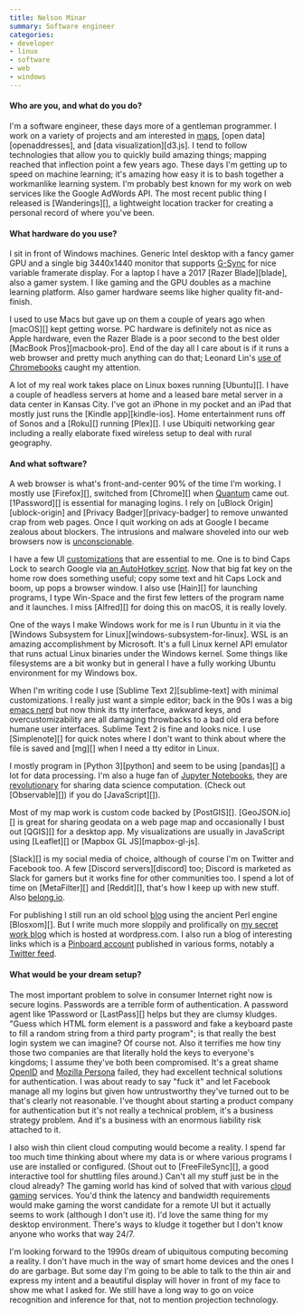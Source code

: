 ```yaml
---
title: Nelson Minar
summary: Software engineer
categories:
- developer
- linux
- software
- web
- windows
---
```


#### Who are you, and what do you do?

I'm a software engineer, these days more of a gentleman programmer. I work on a variety of projects and am interested in [maps](https://github.com/NelsonMinar/vector-river-map "Nelson's vector river map project on GitHub."), [open data][openaddresses], and [data visualization][d3.js]. I tend to follow technologies that allow you to quickly build amazing things; mapping reached that inflection point a few years ago. These days I'm getting up to speed on machine learning; it's amazing how easy it is to bash together a workmanlike learning system. I'm probably best known for my work on web services like the Google AdWords API. The most recent public thing I released is [Wanderings][], a lightweight location tracker for creating a personal record of where you've been.

#### What hardware do you use?

I sit in front of Windows machines. Generic Intel desktop with a fancy gamer GPU and a single big 3440x1440 monitor that supports [G-Sync](https://en.wikipedia.org/wiki/Nvidia_G-Sync "The Wikipedia entry for G-Sync.") for nice variable framerate display. For a laptop I have a 2017 [Razer Blade][blade], also a gamer system. I like gaming and the GPU doubles as a machine learning platform. Also gamer hardware seems like higher quality fit-and-finish. 

I used to use Macs but gave up on them a couple of years ago when [macOS][] kept getting worse. PC hardware is definitely not as nice as Apple hardware, even the Razer Blade is a poor second to the best older [MacBook Pros][macbook-pro]. End of the day all I care about is if it runs a web browser and pretty much anything can do that; Leonard Lin's [use of Chromebooks](https://usesthis.com/interviews/leonard.lin/ "Leonard's Uses This interview.") caught my attention.

A lot of my real work takes place on Linux boxes running [Ubuntu][]. I have a couple of headless servers at home and a leased bare metal server in a data center in Kansas City. I've got an iPhone in my pocket and an iPad that mostly just runs the [Kindle app][kindle-ios]. Home entertainment runs off of Sonos and a [Roku][] running [Plex][]. I use Ubiquiti networking gear including a really elaborate fixed wireless setup to deal with rural geography.

#### And what software?

A web browser is what's front-and-center 90% of the time I'm working. I mostly use [Firefox][], switched from [Chrome][] when [Quantum](https://blog.mozilla.org/blog/2017/11/14/introducing-firefox-quantum/ "A Mozilla post about the newer version of Firefox.") came out. [1Password][] is essential for managing logins. I rely on [uBlock Origin][ublock-origin] and [Privacy Badger][privacy-badger] to remove unwanted crap from web pages. Once I quit working on ads at Google I became zealous about blockers. The intrusions and malware shoveled into our web browsers now is [unconscionable](http://www.somebits.com/weblog/tech/bad/ad-blocking-is-self-preservation.html "Nelson's post about ad blocking.").

I have a few UI [customizations](https://nelsonslog.wordpress.com/2017/02/09/windows-customizations/ "Nelson's post about customising Windows.") that are essential to me. One is to bind Caps Lock to search Google via [an AutoHotkey script](https://gist.github.com/NelsonMinar/737478 "Nelson's AutoHotkey script gist."). Now that big fat key on the home row does something useful; copy some text and hit Caps Lock and boom, up pops a browser window. I also use [Hain][] for launching programs, I type Win-Space and the first few letters of the program name and it launches. I miss [Alfred][] for doing this on macOS, it is really lovely.

One of the ways I make Windows work for me is I run Ubuntu in it via the [Windows Subsystem for Linux][windows-subsystem-for-linux]. WSL is an amazing accomplishment by Microsoft. It's a full Linux kernel API emulator that runs actual Linux binaries under the Windows kernel. Some things like filesystems are a bit wonky but in general I have a fully working Ubuntu environment for my Windows box.

When I'm writing code I use [Sublime Text 2][sublime-text] with minimal customizations. I really just want a simple editor; back in the 90s I was a big [emacs nerd](http://www.nbi.dk/TOOLS/emacs/html-helper-mode/index.html "Nelson's html-helper-mode documentation for emacs.") but now think its tty interface, awkward keys, and overcustomizability are all damaging throwbacks to a bad old era before humane user interfaces. Sublime Text 2 is fine and looks nice. I use [Simplenote][] for quick notes where I don't want to think about where the file is saved and [mg][] when I need a tty editor in Linux.

I mostly program in [Python 3][python] and seem to be using [pandas][] a lot for data processing. I'm also a huge fan of [Jupyter Notebooks](http://www.somebits.com/weblog/tech/good/jupyter-ipython-notebooks.html "Nelson's post about Jupyter Notebooks."), they are [revolutionary](https://www.theatlantic.com/science/archive/2018/04/the-scientific-paper-is-obsolete/556676/ "An article in The Atlantic about scientific papers.") for sharing data science computation. (Check out [Observable][]) if you do [JavaScript][]).

Most of my map work is custom code backed by [PostGIS][]. [GeoJSON.io][] is great for sharing geodata on a web page map and occasionally I bust out [QGIS][] for a desktop app. My visualizations are usually in JavaScript using [Leaflet][] or [Mapbox GL JS][mapbox-gl-js].

[Slack][] is my social media of choice, although of course I'm on Twitter and Facebook too. A few [Discord servers][discord] too; Discord is marketed as Slack for gamers but it works fine for other communities too. I spend a lot of time on [MetaFilter][] and [Reddit][], that's how I keep up with new stuff. Also [belong.io](http://belong.io/ "Andy Baio's collection of interesting links.").

For publishing I still run an old school [blog](http://www.somebits.com/weblog/ "Nelson's weblog.") using the ancient Perl engine [Blosxom][]. But I write much more sloppily and prolifically on [my secret work blog](https://nelsonslog.wordpress.com/ "Nelson's work weblog.") which is hosted at wordpress.com. I also run a blog of interesting links which is a [Pinboard account](https://pinboard.in/u:nelson "Nelson's Pinboard account.") published in various forms, notably a [Twitter feed](https://twitter.com/somebitslinks "Nelson's Twitter account for interesting links.").

#### What would be your dream setup?

The most important problem to solve in consumer Internet right now is secure logins. Passwords are a terrible form of authentication. A password agent like 1Password or [LastPass][] helps but they are clumsy kludges. "Guess which HTML form element is a password and fake a keyboard paste to fill a random string from a third party program"; is that really the best login system we can imagine? Of course not. Also it terrifies me how tiny those two companies are that literally hold the keys to everyone's kingdoms; I assume they've both been compromised. It's a great shame [OpenID](https://en.wikipedia.org/wiki/OpenID "The Wikipedia entry for OpenID.") and [Mozilla Persona](https://en.wikipedia.org/wiki/Mozilla_Persona "The Wikipedia entry for Mozilla Persona.") failed, they had excellent technical solutions for authentication. I was about ready to say "fuck it" and let Facebook manage all my logins but given how untrustworthy they've turned out to be that's clearly not reasonable. I've thought about starting a product company for authentication but it's not really a technical problem, it's a business strategy problem. And it's a business with an enormous liability risk attached to it.

I also wish thin client cloud computing would become a reality. I spend far too much time thinking about where my data is or where various programs I use are installed or configured. (Shout out to [FreeFileSync][], a good interactive tool for shuttling files around.) Can't all my stuff just be in the cloud already? The gaming world has kind of solved that with various [cloud gaming](https://www.reddit.com/r/cloudygamer/ "The cloudygamer subreddit.") services. You'd think the latency and bandwidth requirements would make gaming the worst candidate for a remote UI but it actually seems to work (although I don't use it). I'd love the same thing for my desktop environment. There's ways to kludge it together but I don't know anyone who works that way 24/7.

I'm looking forward to the 1990s dream of ubiquitous computing becoming a reality. I don't have much in the way of smart home devices and the ones I do are garbage. But some day I'm going to be able to talk to the thin air and express my intent and a beautiful display will hover in front of my face to show me what I asked for. We still have a long way to go on voice recognition and inference for that, not to mention projection technology.